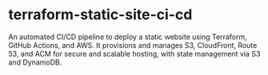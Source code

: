 # terraform-static-site-ci-cd
An automated CI/CD pipeline to deploy a static website using Terraform, GitHub Actions, and AWS. It provisions and manages S3, CloudFront, Route 53, and ACM for secure and scalable hosting, with state management via S3 and DynamoDB.
